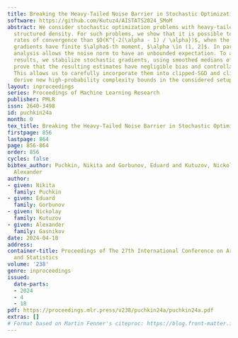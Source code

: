 ```yaml
---
title: Breaking the Heavy-Tailed Noise Barrier in Stochastic Optimization Problems
software: https://github.com/Kutuz4/AISTATS2024_SMoM
abstract: We consider stochastic optimization problems with heavy-tailed noise with
  structured density. For such problems, we show that it is possible to get faster
  rates of convergence than $O(K^{-2(\alpha - 1) / \alpha})$, when the stochastic
  gradients have finite $\alpha$-th moment, $\alpha \in (1, 2]$. In particular, our
  analysis allows the noise norm to have an unbounded expectation. To achieve these
  results, we stabilize stochastic gradients, using smoothed medians of means. We
  prove that the resulting estimates have negligible bias and controllable variance.
  This allows us to carefully incorporate them into clipped-SGD and clipped-SSTM and
  derive new high-probability complexity bounds in the considered setup.
layout: inproceedings
series: Proceedings of Machine Learning Research
publisher: PMLR
issn: 2640-3498
id: puchkin24a
month: 0
tex_title: Breaking the Heavy-Tailed Noise Barrier in Stochastic Optimization Problems
firstpage: 856
lastpage: 864
page: 856-864
order: 856
cycles: false
bibtex_author: Puchkin, Nikita and Gorbunov, Eduard and Kutuzov, Nickolay and Gasnikov,
  Alexander
author:
- given: Nikita
  family: Puchkin
- given: Eduard
  family: Gorbunov
- given: Nickolay
  family: Kutuzov
- given: Alexander
  family: Gasnikov
date: 2024-04-18
address:
container-title: Proceedings of The 27th International Conference on Artificial Intelligence
  and Statistics
volume: '238'
genre: inproceedings
issued:
  date-parts:
  - 2024
  - 4
  - 18
pdf: https://proceedings.mlr.press/v238/puchkin24a/puchkin24a.pdf
extras: []
# Format based on Martin Fenner's citeproc: https://blog.front-matter.io/posts/citeproc-yaml-for-bibliographies/
---
```

